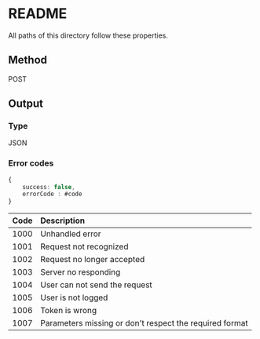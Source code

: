 # README
All paths of this directory follow these properties.

## Method
POST

## Output

### Type
JSON

### Error codes
```TypeScript
{
    success: false, 
    errorCode : #code
}
```
| Code | Description |
| ---: | :--- |
| 1000 | Unhandled error |
| 1001 | Request not recognized |
| 1002 | Request no longer accepted |
| 1003 | Server no responding |
| 1004 | User can not send the request |
| 1005 | User is not logged |
| 1006 | Token is wrong |
| 1007 | Parameters missing or don't respect the required format |
